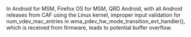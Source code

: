 In Android for MSM, Firefox OS for MSM, QRD Android, with all Android releases from CAF using the Linux kernel, improper input validation for num_vdev_mac_entries in wma_pdev_hw_mode_transition_evt_handler(), which is received from firmware, leads to potential buffer overflow.